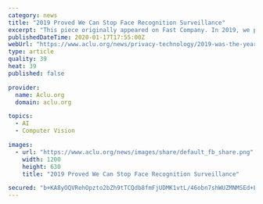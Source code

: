 ```yaml
---
category: news
title: "2019 Proved We Can Stop Face Recognition Surveillance"
excerpt: "This piece originally appeared on Fast Company. In 2019, we proved face recognition surveillance isn’t inevitable. Now, it’s time for Congress to rein in the technology once and for all. Even the private sector demonstrated it had a responsibility to ..."
publishedDateTime: 2020-01-17T17:55:00Z
webUrl: "https://www.aclu.org/news/privacy-technology/2019-was-the-year-we-proved-face-recognition-surveillance-isnt-inevitable"
type: article
quality: 39
heat: 39
published: false

provider:
  name: Aclu.org
  domain: aclu.org

topics:
  - AI
  - Computer Vision

images:
  - url: "https://www.aclu.org/news/images/share/default_fb_share.png"
    width: 1200
    height: 630
    title: "2019 Proved We Can Stop Face Recognition Surveillance"

secured: "b+KA8yOQVRehOpzto2bZh9tTCQdb8fmFjUDMK1vtL/46obn7shWUZMNMSEd+Lyuz+LuB6LJJJGGIqIc1kfjC10quMXhkh66ARgPOpKFEvsahxiICm1qrrfgwqD7GyDlrdLE0zKca/xxwH+QQFv0oQEj7i2VxYQo3jT4PZ15zUtne/LhRChCildOIYuKM8EM4QDaAdfBHWfaSP6SKPvhubcXNUdJ7fJD/Cnt5ObQnICzVTccEX1MCnprVfA2HPpNGd0bbIdypIpsaocinJM5nDXssSPPxeCGAjT/5eraCajHLxC+g/uXCLDcxllhPrp1W;Zkm1NbQ4hc7CM7dYofRAUQ=="
---
```


